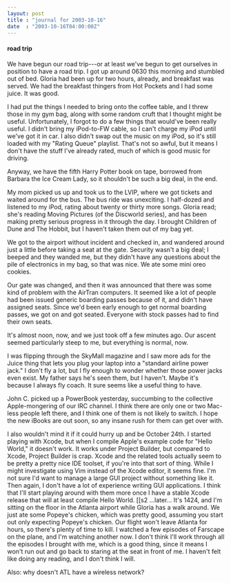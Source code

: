 ```yaml
---
layout: post
title : "journal for 2003-10-16"
date  : "2003-10-16T04:00:00Z"
---
```

<h4>road trip</h4>We have begun our road trip---or at least we've begun to get ourselves in position to have a road trip.  I got up around 0630 this morning and stumbled out of bed.  Gloria had been up for two hours, already, and breakfast was served.  We had the breakfast thingers from Hot Pockets and I had some juice. It was good.

I had put the things I needed to bring onto the coffee table, and I threw those in my gym bag, along with some random cruft that I thought might be useful. Unfortunately, I forgot to do a few things that would've been really useful.  I didn't bring my iPod-to-FW cable, so I can't charge my iPod until we've got it in car.  I also didn't swap out the music on my iPod, so it's still loaded with my "Rating Queue" playlist.  That's not so awful, but it means I don't have the stuff I've already rated, much of which is good music for driving.

Anyway, we have the fifth Harry Potter book on tape, borrowed from Barbara the Ice Cream Lady, so it shouldn't be such a big deal, in the end.

My mom picked us up and took us to the LVIP, where we got tickets and waited around for the bus.  The bus ride was unexciting.  I half-dozed and listened to my iPod, rating about twenty or thirty more songs.  Gloria read; she's reading Moving Pictures (of the Discworld series), and has been making pretty serious progress in it through the day.  I brought Children of Dune and The Hobbit, but I haven't taken them out of my bag yet.

We got to the airport without incident and checked in, and wandered around just a little before taking a seat at the gate.  Security wasn't a big deal; I beeped and they wanded me, but they didn't have any questions about the pile of electronics in my bag, so that was nice.  We ate some mini oreo cookies.

Our gate was changed, and then it was announced that there was some kind of problem with the AirTran computers.  It seemed like a lot of people had been issued generic boarding passes because of it, and didn't have assigned seats. Since we'd been early enough to get normal boarding passes, we got on and got seated.  Everyone with stock passes had to find their own seats.

It's almost noon, now, and we just took off a few minutes ago.  Our ascent seemed particularly steep to me, but everything is normal, now.

I was flipping through the SkyMall magazine and I saw more ads for the Juice thing that lets you plug your laptop into a "standard airline power jack."  I don't fly a lot, but I fly enough to wonder whether those power jacks even exist.  My father says he's seen them, but I haven't.  Maybe it's because I always fly coach.  It sure seems like a useful thing to have.

John C. picked up a PowerBook yesterday, succumbing to the collective Apple-mongering of our IRC channel.  I think there are only one or two Mac-less people left there, and I think one of them is not likely to switch.  I hope the new iBooks are out soon, so any insane rush for them can get over with.

I also wouldn't mind it if it could hurry up and be October 24th.  I started playing with Xcode, but when I compile Apple's example code for "Hello World," it doesn't work.  It works under Project Builder, but compared to Xcode, Project Builder is crap.  Xcode and the related tools actually seem to be pretty a pretty nice IDE toolset, if you're into that sort of thing.  While I might investigate using Vim instead of the Xcode editor, it seems fine.  I'm not sure I'd want to manage a large GUI project without something like it. Then again, I don't have a lot of experience writing GUI applications.  I think that I'll start playing around with them more once I have a stable Xcode release that will at least compile Hello World. [[s2 ...later... It's 1424, and I'm sitting on the floor in the Atlanta airport while Gloria has a walk around.  We just ate some Popeye's chicken, which was pretty good, assuming you start out only expecting Popeye's chicken.  Our flight won't leave Atlanta for hours, so there's plenty of time to kill.  I watched a few episodes of Farscape on the plane, and I'm watching another now.  I don't think I'll work through all the episodes I brought with me, which is a good thing, since it means I won't run out and go back to staring at the seat in front of me.  I haven't felt like doing any reading, and I don't think I will.

Also:  why doesn't ATL have a wireless network?


